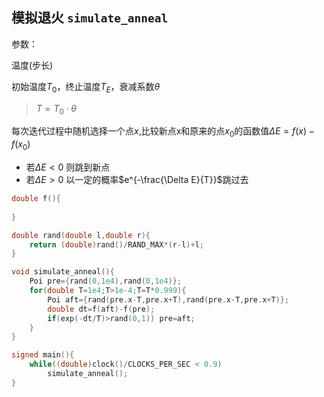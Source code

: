 ## 模拟退火 `simulate_anneal`

参数：

温度(步长) 

初始温度$T_0$，终止温度$T_E$，衰减系数$\theta$ 

> $T=T_0 \cdot \theta$

每次迭代过程中随机选择一个点$x$,比较新点x和原来的点$x_0$的函数值$\Delta E =f(x)-f(x_0)$

- 若$\Delta E < 0$ 则跳到新点
- 若$\Delta E>0$ 以一定的概率$e^{-\frac{\Delta E}{T}}$跳过去

```cpp
double f(){
	
}

double rand(double l,double r){
	return (double)rand()/RAND_MAX*(r-l)+l;
}

void simulate_anneal(){
	Poi pre={rand(0,1e4),rand(0,1e4)};
	for(double T=1e4;T>1e-4;T=T*0.999){
		Poi aft={rand(pre.x-T,pre.x+T),rand(pre.x-T,pre.x+T)};
		double dt=f(aft)-f(pre);
		if(exp(-dt/T)>rand(0,1)) pre=aft;
	}
}

signed main(){
    while((double)clock()/CLOCKS_PER_SEC < 0.9)
		simulate_anneal();
}
```



